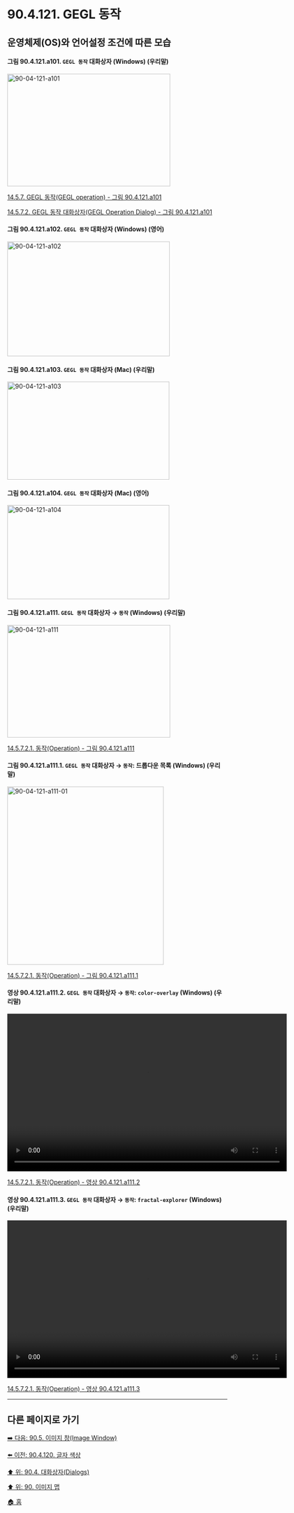# 90.4.121. GEGL 동작
## 운영체제(OS)와 언어설정 조건에 따른 모습

<a id="90-04-121-a101"></a>

#### 그림 90.4.121.a101. `GEGL 동작` 대화상자 (Windows) (우리말)
<img width="373" height="257" alt="90-04-121-a101" src="https://github.com/wonder13662/gimp/assets/15767104/14ee3345-338f-4559-b2a4-7d0224f17083" />

[14.5.7. GEGL 동작(GEGL operation) - 그림 90.4.121.a101](./14-05-07-00-gegl_operation.md#90-04-121-a101)

[14.5.7.2. GEGL 동작 대화상자(GEGL Operation Dialog) - 그림 90.4.121.a101](./14-05-07-02-00-gegl_operation_dialog.md#90-04-121-a101)

<a id="90-04-121-a102"></a>

#### 그림 90.4.121.a102. `GEGL 동작` 대화상자 (Windows) (영어)
<img width="372" height="262" alt="90-04-121-a102" src="https://github.com/wonder13662/gimp/assets/15767104/7568b7dc-a69d-4529-8a4f-5cbb56bd6b14" />

<a id="90-04-121-a103"></a>

#### 그림 90.4.121.a103. `GEGL 동작` 대화상자 (Mac) (우리말)
<img width="371" height="224" alt="90-04-121-a103" src="https://github.com/wonder13662/gimp/assets/15767104/23e46ad5-f5ec-49ff-a03d-93002be9ed78" />

<a id="90-04-121-a104"></a>

#### 그림 90.4.121.a104. `GEGL 동작` 대화상자 (Mac) (영어)
<img width="371" height="215" alt="90-04-121-a104" src="https://github.com/wonder13662/gimp/assets/15767104/a7eabcc9-c4ec-42a9-9604-2f9e087362e6" />

<a id="90-04-121-a111"></a>

#### 그림 90.4.121.a111. `GEGL 동작` 대화상자 → `동작` (Windows) (우리말)
<img width="373" height="257" alt="90-04-121-a111" src="https://github.com/wonder13662/gimp/assets/15767104/6a6841ab-61a5-410a-b4ad-f86b82fefbdc" />

[14.5.7.2.1. 동작(Operation) - 그림 90.4.121.a111](./14-05-07-02-01-operation.md#90-04-121-a111)

<a id="90-04-121-a111-01"></a>

#### 그림 90.4.121.a111.1. `GEGL 동작` 대화상자 → `동작`: 드롭다운 목록 (Windows) (우리말)
<img width="358" height="407" alt="90-04-121-a111-01" src="https://github.com/wonder13662/gimp/assets/15767104/8ea01bc5-aea0-4528-b276-82548862cad9" />

[14.5.7.2.1. 동작(Operation) - 그림 90.4.121.a111.1](./14-05-07-02-01-operation.md#90-04-121-a111-01)

<a id="90-04-121-a111-02"></a>

#### 영상 90.4.121.a111.2. `GEGL 동작` 대화상자 → `동작`: `color-overlay` (Windows) (우리말)
<video controls="controls" width="640" height="360" src="https://github.com/wonder13662/gimp/assets/15767104/ae387b01-273f-4d09-a729-0b6772d0d9ef"></video>

[14.5.7.2.1. 동작(Operation) - 영상 90.4.121.a111.2](./14-05-07-02-01-operation.md#90-04-121-a111-02)

<a id="90-04-121-a111-03"></a>

#### 영상 90.4.121.a111.3. `GEGL 동작` 대화상자 → `동작`: `fractal-explorer` (Windows) (우리말)
<video controls="controls" width="640" height="360" src="https://github.com/wonder13662/gimp/assets/15767104/b2506b68-a974-4db8-8516-0dfbbfdbafe0"></video>

[14.5.7.2.1. 동작(Operation) - 영상 90.4.121.a111.3](./14-05-07-02-01-operation.md#90-04-121-a111-03)

***

## 다른 페이지로 가기

[➡️ 다음: 90.5. 이미지 창(Image Window)](./90-05-00-image_window.md)

[⬅️ 이전: 90.4.120. 글자 색상](./90-04-121-text_color.md)

[⬆️ 위: 90.4. 대화상자(Dialogs)](./90-04-00-dialogs.md)

[⬆️ 위: 90. 이미지 맵](./90-00-image-map.md)

[🏠 홈](./00-home.md)
